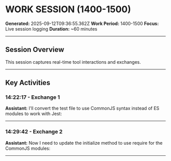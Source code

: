 # WORK SESSION (1400-1500)

**Generated:** 2025-09-12T09:36:55.362Z
**Work Period:** 1400-1500
**Focus:** Live session logging
**Duration:** ~60 minutes

---

## Session Overview

This session captures real-time tool interactions and exchanges.

---

## Key Activities

### 14:22:17 - Exchange 1

**Assistant:** I'll convert the test file to use CommonJS syntax instead of ES modules to work with Jest:

---

### 14:29:42 - Exchange 2

**Assistant:** Now I need to update the initialize method to use require for the CommonJS modules:

---

